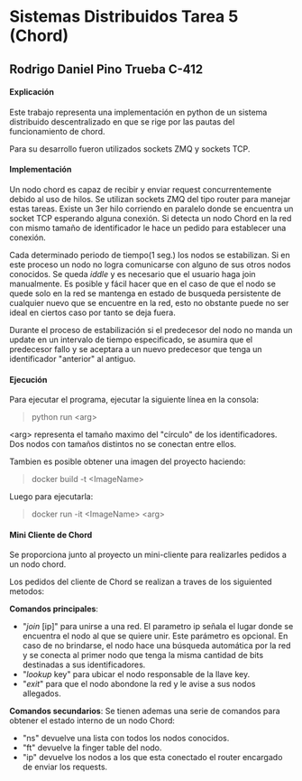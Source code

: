 # Sistemas Distribuidos Tarea 5 (Chord)

## Rodrigo Daniel Pino Trueba C-412

#### Explicación

Este trabajo representa una implementación en python de un sistema distribuido descentralizado en que se rige por las pautas del funcionamiento de chord.

Para su desarrollo fueron utilizados sockets ZMQ y sockets TCP.  

#### Implementación

Un nodo chord es capaz de recibir y enviar request concurrentemente debido al uso de hilos. Se utilizan sockets ZMQ del tipo router para manejar estas tareas. Existe un 3er hilo corriendo en paralelo donde se encuentra un socket TCP esperando alguna conexión. Si detecta un nodo Chord en la red con mismo tamaño de identificador le hace un pedido para establecer una conexión.

Cada determinado periodo de tiempo(1 seg.) los nodos se estabilizan. Si en este proceso un nodo no logra comunicarse con alguno de sus otros nodos conocidos. Se queda _iddle_ y es necesario que el usuario haga join manualmente. Es posible y fácil hacer que en el caso de que el nodo se quede solo en la red se mantenga en estado de busqueda persistente de cualquier nuevo que se encuentre en la red, esto no obstante puede no ser ideal en ciertos caso por tanto se deja fuera.

Durante el proceso de estabilización si el predecesor del nodo no manda un update en un intervalo de tiempo especificado, se asumira que el predecesor fallo y se aceptara a un nuevo predecesor que tenga un identificador "anterior"  al antiguo.

#### Ejecución

Para ejecutar el programa, ejecutar la siguiente línea en la consola:

> python run \<arg\>

\<arg\> representa el tamaño maximo del "círculo" de los identificadores. Dos nodos con tamaños distintos no se conectan entre ellos. 

Tambien es posible obtener una imagen del proyecto haciendo:

> docker build -t \<ImageName> 

Luego para ejecutarla:

> docker run -it \<ImageName> \<arg>

#### Mini Cliente de Chord

Se proporciona junto al proyecto un mini-cliente para realizarles pedidos a un nodo chord.

Los pedidos del cliente de Chord se realizan a traves de los siguiented metodos:

**Comandos principales**:

* "_join_ [ip]" para unirse a una red. El parametro ip señala el lugar donde se encuentra el nodo al que se quiere unir. Este parámetro es opcional. En caso de no brindarse, el nodo hace una búsqueda automática por la red y se conecta al primer nodo que tenga la misma cantidad de bits destinadas a sus identificadores.
* "_lookup_ key" para ubicar el nodo responsable de la llave key.
* "_exit_" para que el nodo abondone la red y le avise a sus nodos allegados.

**Comandos secundarios**: Se tienen ademas una serie de comandos para obtener el estado interno de un nodo Chord:

* "ns" devuelve una lista con todos  los nodos conocidos.
* "ft" devuelve la finger table del nodo.
* "ip" devuelve los nodos a los que esta conectado el router encargado de enviar los requests.